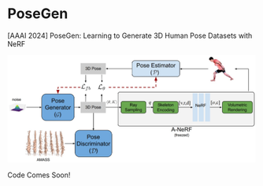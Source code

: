 # PoseGen
[AAAI 2024] PoseGen: Learning to Generate 3D Human Pose Datasets with NeRF

![Funny Cat](Figures/PoseGenFramework.jpg)

Code Comes Soon!
